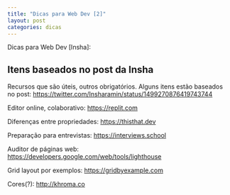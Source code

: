 ```yaml
---
title: "Dicas para Web Dev [2]"
layout: post
categories: dicas
---
```


Dicas para Web Dev [Insha]:


## Itens baseados no post da Insha

Recursos que são úteis, outros obrigatórios. Alguns itens estão baseados no post: https://twitter.com/Insharamin/status/1499270876419743744 

Editor online, colaborativo: https://replit.com

Diferenças entre propriedades: https://thisthat.dev 

Preparação para entrevistas: https://interviews.school 

Auditor de páginas web: https://developers.google.com/web/tools/lighthouse 

Grid layout por exemplos: https://gridbyexample.com 

Cores(?): http://khroma.co 
